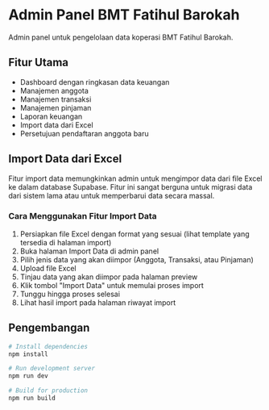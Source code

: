# Admin Panel BMT Fatihul Barokah

Admin panel untuk pengelolaan data koperasi BMT Fatihul Barokah.

## Fitur Utama

- Dashboard dengan ringkasan data keuangan
- Manajemen anggota
- Manajemen transaksi
- Manajemen pinjaman
- Laporan keuangan
- Import data dari Excel
- Persetujuan pendaftaran anggota baru

## Import Data dari Excel

Fitur import data memungkinkan admin untuk mengimpor data dari file Excel ke dalam database Supabase. Fitur ini sangat berguna untuk migrasi data dari sistem lama atau untuk memperbarui data secara massal.

### Cara Menggunakan Fitur Import Data

1. Persiapkan file Excel dengan format yang sesuai (lihat template yang tersedia di halaman import)
2. Buka halaman Import Data di admin panel
3. Pilih jenis data yang akan diimpor (Anggota, Transaksi, atau Pinjaman)
4. Upload file Excel
5. Tinjau data yang akan diimpor pada halaman preview
6. Klik tombol "Import Data" untuk memulai proses import
7. Tunggu hingga proses selesai
8. Lihat hasil import pada halaman riwayat import

## Pengembangan

```bash
# Install dependencies
npm install

# Run development server
npm run dev

# Build for production
npm run build
```
